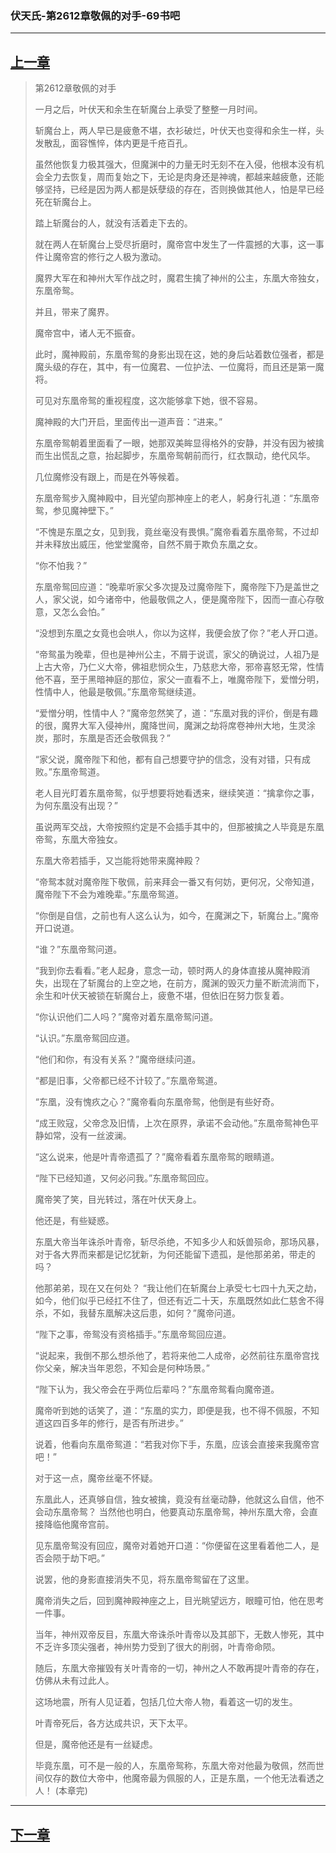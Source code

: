 ### 伏天氏-第2612章敬佩的对手-69书吧

--------
[上一章](./87cd10344c1d6f70b30c62170a2b777f.md)
--------


>
>
>
>第2612章敬佩的对手
>
>一月之后，叶伏天和余生在斩魔台上承受了整整一月时间。
>
>斩魔台上，两人早已是疲惫不堪，衣衫破烂，叶伏天也变得和余生一样，头发散乱，面容憔悴，体内更是千疮百孔。
>
>虽然他恢复力极其强大，但魔渊中的力量无时无刻不在入侵，他根本没有机会全力去恢复，周而复始之下，无论是肉身还是神魂，都越来越疲惫，还能够坚持，已经是因为两人都是妖孽级的存在，否则换做其他人，怕是早已经死在斩魔台上。
>
>踏上斩魔台的人，就没有活着走下去的。
>
>就在两人在斩魔台上受尽折磨时，魔帝宫中发生了一件震撼的大事，这一事件让魔帝宫的修行之人极为激动。
>
>魔界大军在和神州大军作战之时，魔君生擒了神州的公主，东凰大帝独女，东凰帝鸳。
>
>并且，带来了魔界。
>
>魔帝宫中，诸人无不振奋。
>
>此时，魔神殿前，东凰帝鸳的身影出现在这，她的身后站着数位强者，都是魔头级的存在，其中，有一位魔君、一位护法、一位魔将，而且还是第一魔将。
>
>可见对东凰帝鸳的重视程度，这次能够拿下她，很不容易。
>
>魔神殿的大门开启，里面传出一道声音：“进来。”
>
>东凰帝鸳朝着里面看了一眼，她那双美眸显得格外的安静，并没有因为被擒而生出慌乱之意，抬起脚步，东凰帝鸳朝前而行，红衣飘动，绝代风华。
>
>几位魔修没有跟上，而是在外等候着。
>
>东凰帝鸳步入魔神殿中，目光望向那神座上的老人，躬身行礼道：“东凰帝鸳，参见魔神壁下。”
>
>“不愧是东凰之女，见到我，竟丝毫没有畏惧。”魔帝看着东凰帝鸳，不过却并未释放出威压，他堂堂魔帝，自然不屑于欺负东凰之女。
>
>“你不怕我？”
>
>东凰帝鸳回应道：“晚辈听家父多次提及过魔帝陛下，魔帝陛下乃是盖世之人，家父说，如今诸帝中，他最敬佩之人，便是魔帝陛下，因而一直心存敬意，又怎么会怕。”
>
>“没想到东凰之女竟也会哄人，你以为这样，我便会放了你？”老人开口道。
>
>“帝鸳虽为晚辈，但也是神州公主，不屑于说谎，家父的确说过，人祖乃是上古大帝，乃仁义大帝，佛祖悲悯众生，乃慈悲大帝，邪帝喜怒无常，性情他不喜，至于黑暗神庭的那位，家父一直看不上，唯魔帝陛下，爱憎分明，性情中人，他最是敬佩。”东凰帝鸳继续道。
>
>“爱憎分明，性情中人？”魔帝忽然笑了，道：“东凰对我的评价，倒是有趣的很，魔界大军入侵神州，魔降世间，魔渊之劫将席卷神州大地，生灵涂炭，那时，东凰是否还会敬佩我？”
>
>“家父说，魔帝陛下和他，都有自己想要守护的信念，没有对错，只有成败。”东凰帝鸳道。
>
>老人目光盯着东凰帝鸳，似乎想要将她看透来，继续笑道：“擒拿你之事，为何东凰没有出现？”
>
>虽说两军交战，大帝按照约定是不会插手其中的，但那被擒之人毕竟是东凰帝鸳，东凰大帝独女。
>
>东凰大帝若插手，又岂能将她带来魔神殿？
>
>“帝鸳本就对魔帝陛下敬佩，前来拜会一番又有何妨，更何况，父帝知道，魔帝陛下不会为难晚辈。”东凰帝鸳道。
>
>“你倒是自信，之前也有人这么认为，如今，在魔渊之下，斩魔台上。”魔帝开口说道。
>
>“谁？”东凰帝鸳问道。
>
>“我到你去看看。”老人起身，意念一动，顿时两人的身体直接从魔神殿消失，出现在了斩魔台的上空之地，在前方，魔渊的毁灭力量不断流淌而下，余生和叶伏天被锁在斩魔台上，疲惫不堪，但依旧在努力恢复着。
>
>“你认识他们二人吗？”魔帝对着东凰帝鸳问道。
>
>“认识。”东凰帝鸳回应道。
>
>“他们和你，有没有关系？”魔帝继续问道。
>
>“都是旧事，父帝都已经不计较了。”东凰帝鸳道。
>
>“东凰，没有愧疚之心？”魔帝看向东凰帝鸳，他倒是有些好奇。
>
>“成王败寇，父帝念及旧情，上次在原界，承诺不会动他。”东凰帝鸳神色平静如常，没有一丝波澜。
>
>“这么说来，他是叶青帝遗孤了？”魔帝看着东凰帝鸳的眼睛道。
>
>“陛下已经知道，又何必问我。”东凰帝鸳回应。
>
>魔帝笑了笑，目光转过，落在叶伏天身上。
>
>他还是，有些疑惑。
>
>东凰大帝当年诛杀叶青帝，斩尽杀绝，不知多少人和妖兽殒命，那场风暴，对于各大界而来都是记忆犹新，为何还能留下遗孤，是他那弟弟，带走的吗？
>
>他那弟弟，现在又在何处？
>“我让他们在斩魔台上承受七七四十九天之劫，如今，他们似乎已经扛不住了，但还有近二十天，东凰既然如此仁慈舍不得杀，不如，我替东凰解决这后患，如何？”魔帝问道。
>
>“陛下之事，帝鸳没有资格插手。”东凰帝鸳回应道。
>
>“说起来，我倒不那么想杀他了，若将来他二人成帝，必然前往东凰帝宫找你父亲，解决当年恩怨，不知会是何种场景。”
>
>“陛下认为，我父帝会在乎两位后辈吗？”东凰帝鸳看向魔帝道。
>
>魔帝听到她的话笑了，道：“东凰的实力，即便是我，也不得不佩服，不知道这四百多年的修行，是否有所进步。”
>
>说着，他看向东凰帝鸳道：“若我对你下手，东凰，应该会直接来我魔帝宫吧！”
>
>对于这一点，魔帝丝毫不怀疑。
>
>东凰此人，还真够自信，独女被擒，竟没有丝毫动静，他就这么自信，他不会动东凰帝鸳？
>当然他也明白，他要真动东凰帝鸳，神州东凰大帝，会直接降临他魔帝宫前。
>
>见东凰帝鸳没有回应，魔帝对着她开口道：“你便留在这里看着他二人，是否会陨于劫下吧。”
>
>说罢，他的身影直接消失不见，将东凰帝鸳留在了这里。
>
>魔帝消失之后，回到魔神殿神座之上，目光眺望远方，眼瞳可怕，他在思考一件事。
>
>当年，神州双帝反目，东凰大帝诛杀叶青帝以及其部下，无数人惨死，其中不乏许多顶尖强者，神州势力受到了很大的削弱，叶青帝命陨。
>
>随后，东凰大帝摧毁有关叶青帝的一切，神州之人不敢再提叶青帝的存在，仿佛从未有过此人。
>
>这场地震，所有人见证着，包括几位大帝人物，看着这一切的发生。
>
>叶青帝死后，各方达成共识，天下太平。
>
>但是，魔帝他还是有一丝疑虑。
>
>毕竟东凰，可不是一般的人，东凰帝鸳称，东凰大帝对他最为敬佩，然而世间仅存的数位大帝中，他魔帝最为佩服的人，正是东凰，一个他无法看透之人！
>(本章完)
>
>

--------
[下一章](./c4d4e92b2a07c38a4db3877e9dd24655.md)
--------

